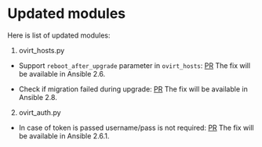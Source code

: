 Updated modules
===============

Here is list of updated modules:

1. ovirt_hosts.py

- Support `reboot_after_upgrade` parameter in `ovirt_hosts`: [PR](https://github.com/ansible/ansible/pull/35956)
  The fix will be available in Ansible 2.6.

- Check if migration failed during upgrade: [PR](https://github.com/ansible/ansible/pull/46104)
  The fix will be available in Ansible 2.8.

2. ovirt_auth.py

- In case of token is passed username/pass is not required: [PR](https://github.com/ansible/ansible/pull/42738)
  The fix will be available in Ansible 2.6.1.
